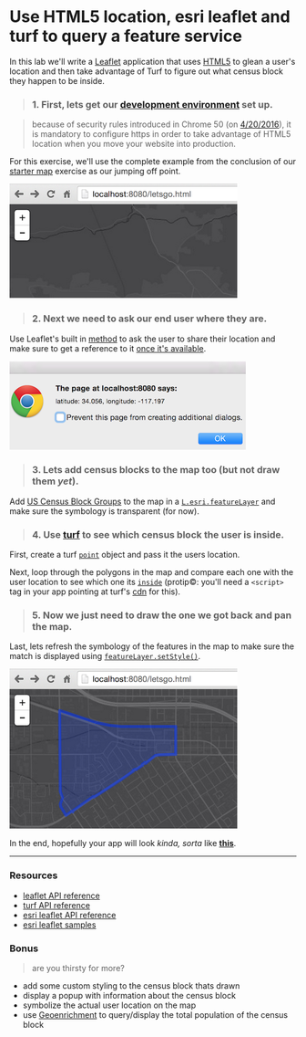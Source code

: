 # Use HTML5 location, esri leaflet and turf to query a feature service

In this lab we'll write a [Leaflet](https://leafletjs.com) application that uses [HTML5](https://developer.mozilla.org/en-US/docs/Web/Guide/HTML/HTML5) to glean a user's location and then take advantage of Turf to figure out what census block they happen to be inside.

> ### 1. First, lets get our [development environment](../../setup_dev_env.md) set up.

> because of security rules introduced in Chrome 50 (on [4/20/2016](https://developers.google.com/web/updates/2016/04/geolocation-on-secure-contexts-only)), it is mandatory to configure https in order to take advantage of HTML5 location when you move your website into production.

For this exercise, we'll use the complete example from the conclusion of our [starter map](../starter_map/lab.md) exercise as our jumping off point.

![Step 1](step_1.png)

> ### 2. Next we need to ask our end user where they are.

Use Leaflet's built in [method](http://leafletjs.com/reference.html#map-set-methods) to ask the user to share their location and make sure to get a reference to it [once it's available](http://leafletjs.com/reference.html#map-events).

![Step 2](step_2.png)

> ### 3. Lets add census blocks to the map too (but not draw them *yet*).

Add [US Census Block Groups](https://sampleserver6.arcgisonline.com/arcgis/rest/services/Census/MapServer/1) to the map in a [`L.esri.featureLayer`](http://esri.github.io/esri-leaflet/api-reference/layers/feature-layer.html) and make sure the symbology is transparent (for now).

> ### 4. Use [turf](http://turfjs.org/) to see which census block the user is inside.

First, create a turf [`point`](http://turfjs.org/static/docs/module-turf_point.html) object and pass it the users location.

Next, loop through the polygons in the map and compare each one with the user location to see which one its [`inside`](http://turfjs.org/static/docs/module-turf_inside.html) (protip:copyright:: you'll need a `<script>` tag in your app pointing at turf's [cdn](http://turfjs.org/) for this).

> ### 5. Now we just need to draw the one we got back and pan the map.

Last, lets refresh the symbology of the features in the map to make sure the match is displayed using [`featureLayer.setStyle()`](http://esri.github.io/esri-leaflet/api-reference/layers/feature-layer.html).

![Step 4](step_4.png)

In the end, hopefully your app will look *kinda, sorta* like [**this**](https://bl.ocks.org/jgravois/89a3781d01b2bf747cef).

---
### Resources

* [leaflet API reference](http://leafletjs.com/reference.html)
* [turf API reference](http://turfjs.org/static/docs/)
* [esri leaflet API reference](http://esri.github.io/esri-leaflet/api-reference/)
* [esri leaflet samples](http://esri.github.io/esri-leaflet/examples/)

### Bonus
> are you thirsty for more?

* add some custom styling to the census block thats drawn
* display a popup with information about the census block
* symbolize the actual user location on the map
* use [Geoenrichment](https://developers.arcgis.com/en/features/geo-enrichment/) to query/display the total population of the census block
